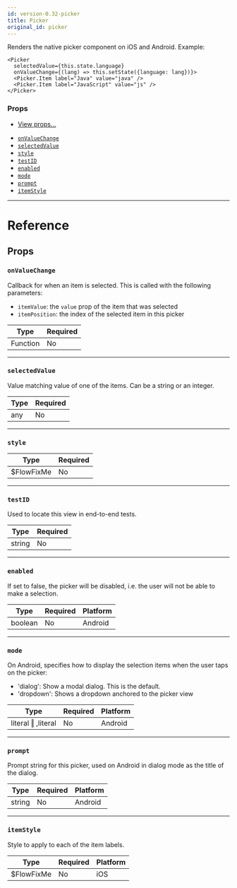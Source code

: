 ```yaml
---
id: version-0.32-picker
title: Picker
original_id: picker
---
```

Renders the native picker component on iOS and Android. Example:

    <Picker
      selectedValue={this.state.language}
      onValueChange={(lang) => this.setState({language: lang})}>
      <Picker.Item label="Java" value="java" />
      <Picker.Item label="JavaScript" value="js" />
    </Picker>

### Props

* [View props...](view.md#props)
- [`onValueChange`](picker.md#onvaluechange)
- [`selectedValue`](picker.md#selectedvalue)
- [`style`](picker.md#style)
- [`testID`](picker.md#testid)
- [`enabled`](picker.md#enabled)
- [`mode`](picker.md#mode)
- [`prompt`](picker.md#prompt)
- [`itemStyle`](picker.md#itemstyle)






---

# Reference

## Props

### `onValueChange`

Callback for when an item is selected. This is called with the following parameters:
  - `itemValue`: the `value` prop of the item that was selected
  - `itemPosition`: the index of the selected item in this picker

| Type | Required |
| - | - |
| Function | No |




---

### `selectedValue`

Value matching value of one of the items. Can be a string or an integer.

| Type | Required |
| - | - |
| any | No |




---

### `style`



| Type | Required |
| - | - |
| $FlowFixMe | No |




---

### `testID`

Used to locate this view in end-to-end tests.

| Type | Required |
| - | - |
| string | No |




---

### `enabled`

If set to false, the picker will be disabled, i.e. the user will not be able to make a
selection.


| Type | Required | Platform |
| - | - | - |
| boolean | No | Android  |




---

### `mode`

On Android, specifies how to display the selection items when the user taps on the picker:

  - 'dialog': Show a modal dialog. This is the default.
  - 'dropdown': Shows a dropdown anchored to the picker view



| Type | Required | Platform |
| - | - | - |
| literal ‖ ,literal | No | Android  |




---

### `prompt`

Prompt string for this picker, used on Android in dialog mode as the title of the dialog.


| Type | Required | Platform |
| - | - | - |
| string | No | Android  |




---

### `itemStyle`

Style to apply to each of the item labels.


| Type | Required | Platform |
| - | - | - |
| $FlowFixMe | No | iOS  |






